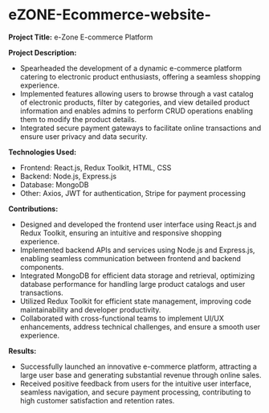 # eZONE-Ecommerce-website-

**Project Title:** e-Zone E-commerce Platform

**Project Description:**
- Spearheaded the development of a dynamic e-commerce platform catering to electronic product enthusiasts, offering a seamless shopping experience.
- Implemented features allowing users to browse through a vast catalog of electronic products, filter by categories, and view detailed product information and enables admins to perform CRUD operations enabling them to modify the product details.
- Integrated secure payment gateways to facilitate online transactions and ensure user privacy and data security.

**Technologies Used:**
- Frontend: React.js, Redux Toolkit, HTML, CSS
- Backend: Node.js, Express.js
- Database: MongoDB
- Other: Axios, JWT for authentication, Stripe for payment processing

**Contributions:**
- Designed and developed the frontend user interface using React.js and Redux Toolkit, ensuring an intuitive and responsive shopping experience.
- Implemented backend APIs and services using Node.js and Express.js, enabling seamless communication between frontend and backend components.
- Integrated MongoDB for efficient data storage and retrieval, optimizing database performance for handling large product catalogs and user transactions.
- Utilized Redux Toolkit for efficient state management, improving code maintainability and developer productivity.
- Collaborated with cross-functional teams to implement UI/UX enhancements, address technical challenges, and ensure a smooth user experience.

**Results:**
- Successfully launched an innovative e-commerce platform, attracting a large user base and generating substantial revenue through online sales.
- Received positive feedback from users for the intuitive user interface, seamless navigation, and secure payment processing, contributing to high customer satisfaction and retention rates.

